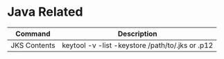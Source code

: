 # Java Related

| Command | Description |
| ------- | ----------- |
| JKS Contents | keytool -v -list -keystore /path/to/.jks or .p12 |
